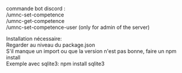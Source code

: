 commande bot discord :  
/umnc-set-competence  
/umnc-get-competence  
/umnc-set-competence-user (only for admin of the server)


Installation nécessaire:  
Regarder au niveau du package.json  
S'il manque un import ou que la version n'est pas bonne, faire un npm
install  
Exemple avec sqlite3: npm install sqlite3  



